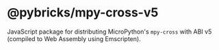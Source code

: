 # @pybricks/mpy-cross-v5

JavaScript package for distributing MicroPython's `mpy-cross` with ABI v5
(compiled to Web Assembly using Emscripten).
